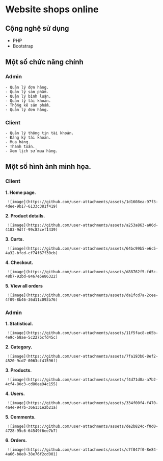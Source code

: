 # Website shops online
## Cộng nghệ sử dụng
  - PHP
  - Bootstrap

## Một số chức năng chính
  ### Admin
    - Quản lý đơn hàng.
    - Quản lý sản phẩm.
    - Quản lý bình luận.
    - Quản lý tài khoản.
    - Thống kê sản phẩm.
    - Quản lý đơn hàng.
  ### Client
    - Quản lý thông tin tài khoản.
    - Đăng ký tài khoản.
    - Mua hàng.
    - Thanh toán.
    - Xem lịch sử mua hàng.

## Một số hình ảnh minh họa.
  ### Client
  **1. Home page.**

     ![image](https://github.com/user-attachments/assets/1d1608ea-97f3-4dee-9b17-6133c381f419)

  **2. Product details.**

     ![image](https://github.com/user-attachments/assets/a253a863-a06d-4183-9dff-99c82cef1439)

 **3. Carts.**

     ![image](https://github.com/user-attachments/assets/64bc99b5-e6c5-4a32-bfcd-cf74f67f30cb)

 **4. Checkout.**

     ![image](https://github.com/user-attachments/assets/d88762f5-fd5c-48b7-92bd-8467e5e86322)

  **5. View all orders**

     ![image](https://github.com/user-attachments/assets/da1fcd7a-2cee-4f09-8b46-36d11c093b76)


  ### Admin
  **1. Statistical.**

     ![image](https://github.com/user-attachments/assets/11f5fac8-e65b-4e9c-b8ae-5c2275cfd45c)

 **2. Category.**

     ![image](https://github.com/user-attachments/assets/7fa193b6-8ef2-4520-9cd7-0063cf41596f)

  **3. Products.**

     ![image](https://github.com/user-attachments/assets/f4d71d8a-a7b2-4cf4-80c3-cd80ee94c155)

  **4. Users.**

     ![image](https://github.com/user-attachments/assets/334f00f4-f470-4a4e-947b-366131e2b21a)

  **5. Comments.**

     ![image](https://github.com/user-attachments/assets/de2b824c-f0d0-4728-95c6-64549f6ee7b7)

 **6. Orders.**

     ![image](https://github.com/user-attachments/assets/c7f047f0-8e84-4a66-b8e0-38e76f2cd901)



     




